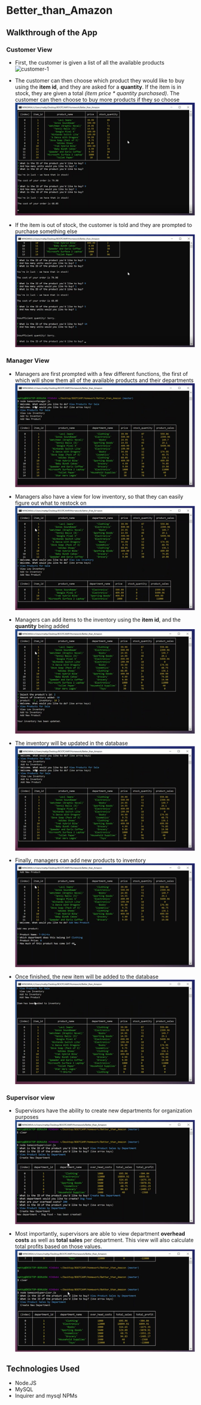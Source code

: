 # Better_than_Amazon

## Walkthrough of the App

### Customer View
- First, the customer is given a list of all the available products
![customer-1](https://user-images.githubusercontent.com/51139272/68810289-cd92ab80-063b-11ea-8b97-38503b528a36.JPG)

- The customer can then choose which product they would like to buy using the __item id__, and they are asked for a __quantity__. If the item is in stock, they are given a total _(item price * quantity purchased)_. The customer can then choose to buy more products if they so choose
![](images/customer-2.jpg)

- If the item is out of stock, the customer is told and they are prompted to purchase something else
![](images/customer-3.jpg)

### Manager View
- Managers are first prompted with a few different functions, the first of which will show them all of the available products and their departments
![](images/manager-1.jpg)

- Managers also have a view for low inventory, so that they can easily figure out what to restock on
![](images/manager-2.jpg)

- Managers can add items to the inventory using the __item id__, and the __quantity__ being added
![](images/manager-3.jpg)

- The inventory will be updated in the database
![](images/manager-4.jpg)

- Finally, managers can add new products to inventory
![](images/manager-5.jpg)

- Once finished, the new item will be added to the database
![](images/manager-6.jpg)

### Supervisor view
- Supervisors have the ability to create new departments for organization purposes
![](images/supervisor-2.jpg)

- Most importantly, supervisors are able to view department __overhead costs__ as well as __total sales__ per department. This view will also calculate total profits based on those values.
![](images/supervisor-1.jpg)

## Technologies Used
- Node.JS
- MySQL
- Inquirer and mysql NPMs
